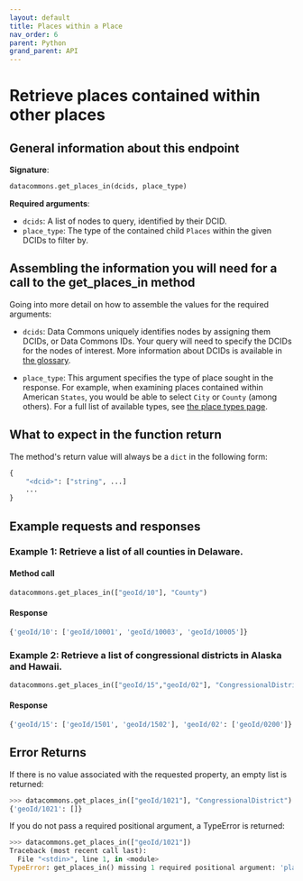 ```yaml
---
layout: default
title: Places within a Place
nav_order: 6
parent: Python
grand_parent: API
---
```


# Retrieve places contained within other places

## General information about this endpoint

**Signature**:

```python
datacommons.get_places_in(dcids, place_type)
```

**Required arguments**:

*   `dcids`: A list of nodes to query, identified by their DCID.
*   `place_type`: The type of the contained child `Places` within the given
    DCIDs to filter by.

## Assembling the information you will need for a call to the get_places_in method

Going into more detail on how to assemble the values for the required arguments:

 - `dcids`: Data Commons uniquely identifies nodes by assigning them DCIDs, or Data Commons IDs. Your query will need to specify the DCIDs for the nodes of interest. More information about DCIDs is available in [the glossary](/glossary.html).

 - `place_type`: This argument specifies the type of place sought in the response. For example, when examining places contained within American `States`, you would be able to select `City` or `County` (among others). For a full list of available types, see [the place types page](/place_types.html).

## What to expect in the function return

The method's return value will always be a `dict` in the following form:

```python
{
    "<dcid>": ["string", ...]
    ...
}
```

## Example requests and responses

### Example 1: Retrieve a list of all counties in Delaware.

#### Method call

```python
datacommons.get_places_in(["geoId/10"], "County")
```

#### Response

```python
{'geoId/10': ['geoId/10001', 'geoId/10003', 'geoId/10005']}
```

### Example 2: Retrieve a list of congressional districts in Alaska and Hawaii.

```python
datacommons.get_places_in(["geoId/15","geoId/02"], "CongressionalDistrict")
```

#### Response

```python
{'geoId/15': ['geoId/1501', 'geoId/1502'], 'geoId/02': ['geoId/0200']}
```

## Error Returns

If there is no value associated with the requested property, an empty list is returned:

```python
>>> datacommons.get_places_in(["geoId/1021"], "CongressionalDistrict")
{'geoId/1021': []}
```

If you do not pass a required positional argument, a TypeError is returned:

```python
>>> datacommons.get_places_in(["geoId/1021"])
Traceback (most recent call last):
  File "<stdin>", line 1, in <module>
TypeError: get_places_in() missing 1 required positional argument: 'place_type'
```
